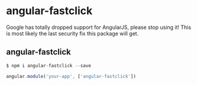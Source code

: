 # angular-fastclick
Google has totally dropped support for AngularJS, please stop using it!
This is most likely the last security fix this package will get.

## angular-fastclick

``` javascript
$ npm i angular-fastclick --save
```

``` javascript
angular.module('your-app', ['angular-fastclick'])
```